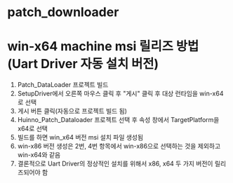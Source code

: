 # patch_downloader

# win-x64 machine msi 릴리즈 방법(Uart Driver 자동 설치 버전)
1. Patch_DataLoader 프로젝트 빌드
2. SetupDriver에서 오른쪽 마우스 클릭 후 "게시" 클릭 후 대상 런타임을 win-x64로 선택
3. 게시 버튼 클릭(자동으로 프로젝트 빌드 됨)
4. Huinno_Patch_Dataloader 프로젝트 선택 후 속성 창에서 TargetPlatform을 x64로 선택
5. 빌드를 하면 win_x64 버전 msi 설치 파일 생성됨
6. win-x86 버전 생성은 2번, 4번 항목에서 win-x86으로 선택하는 것을 제외하고 win-x64와 같음  
7. 결론적으로 Uart Driver의 정상적인 설치를 위해서 x86, x64 두 가지 버전이 릴리즈되어야 함
